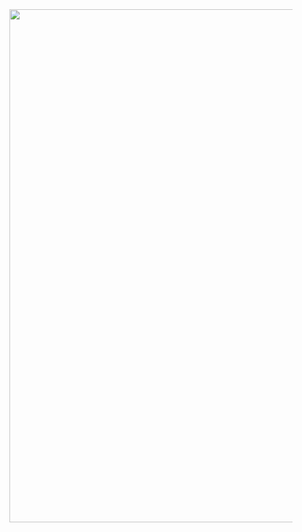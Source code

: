 <div align="center">
    <img src="https://media.tenor.com/giNrzT0tQGsAAAAj/bonfire-dark-souls.gif" width=912/>
</div>


